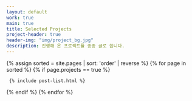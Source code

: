 ```yaml
---
layout: default
work: true
main: true
title: Selected Projects
project-header: true
header-img: "img/project_bg.jpg"
description: 진행해 온 프로젝트를 종종 글로 씁니다.
---
```


<div class="catalogue">
{% assign sorted = site.pages | sort: 'order' | reverse %}
{% for page in sorted %}
{% if page.projects == true %}

     {% include post-list.html %}

{% endif %}
{% endfor %}
</div>